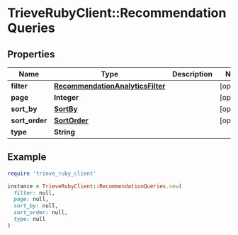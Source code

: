 # TrieveRubyClient::RecommendationQueries

## Properties

| Name | Type | Description | Notes |
| ---- | ---- | ----------- | ----- |
| **filter** | [**RecommendationAnalyticsFilter**](RecommendationAnalyticsFilter.md) |  | [optional] |
| **page** | **Integer** |  | [optional] |
| **sort_by** | [**SortBy**](SortBy.md) |  | [optional] |
| **sort_order** | [**SortOrder**](SortOrder.md) |  | [optional] |
| **type** | **String** |  |  |

## Example

```ruby
require 'trieve_ruby_client'

instance = TrieveRubyClient::RecommendationQueries.new(
  filter: null,
  page: null,
  sort_by: null,
  sort_order: null,
  type: null
)
```

